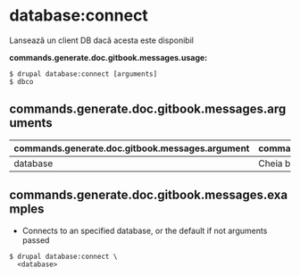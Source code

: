 # database:connect
Lansează un client DB dacă acesta este disponibil

**commands.generate.doc.gitbook.messages.usage:**
```
$ drupal database:connect [arguments]
$ dbco  
```

## commands.generate.doc.gitbook.messages.arguments
commands.generate.doc.gitbook.messages.argument | commands.generate.doc.gitbook.messages.details
---------|-------------
database | Cheia bazei de date din fișierul settings.php

## commands.generate.doc.gitbook.messages.examples
* Connects to an specified database, or the default if not arguments passed
```
$ drupal database:connect \
  <database>

```

